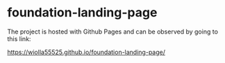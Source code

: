 # foundation-landing-page

The project is hosted with Github Pages and can be observed by going to this link:

https://wiolla55525.github.io/foundation-landing-page/
